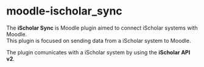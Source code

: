 # moodle-ischolar_sync

The <strong>iScholar Sync</strong> is Moodle plugin aimed to connect iScholar systems with Moodle.
<br/>This plugin is focused on sending data from a iScholar system to Moodle.

The plugin comunicates with a iScholar system by using the <strong>iScholar API v2</strong>.

